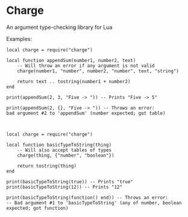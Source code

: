 Charge
==
An argument type-checking library for Lua

Examples:

    local charge = require("charge")

	local function appendSum(number1, number2, text)
		-- Will throw an error if any argument is not valid
    	charge(number1, "number", number2, "number", text, "string")

		return text .. tostring(number1 + number2)
	end

    print(appendSum(2, 3, "Five -> ")) -- Prints "Five -> 5"

	print(appendSum(2, {}, "Five -> ")) -- Throws an error:
	bad argument #2 to 'appendSum' (number expected; got table)



    local charge = require("charge")

	local function basicTypeToString(thing)
		-- Will also accept tables of types
		charge(thing, {"number", "boolean"})

		return tostring(thing)
	end

	print(basicTypeToString(true)) -- Prints "true"
	print(basicTypeToString(12)) -- Prints "12"

	print(basicTypeToString(function() end)) -- Throws an error:
	-- Bad argument #1 to 'basicTypeToString' (any of number, boolean expected; got function)
